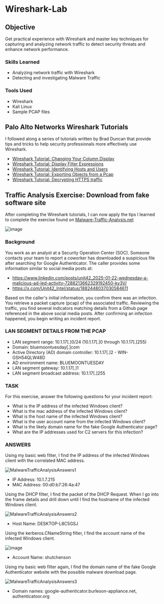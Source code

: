 # Wireshark-Lab

## Objective

Get practical experience with Wireshark and master key techniques for capturing and analyzing network traffic to detect security threats and enhance network performance.

### Skills Learned

- Analyzing network traffic with Wireshark
- Detecting and investigating Malware Traffic

### Tools Used

- Wireshark
- Kali Linux
- Sample PCAP files

## Palo Alto Networks Wireshark Tutorials
I followed along a series of tutorials written by Brad Duncan that provide tips and tricks to help security professionals more effectively use Wireshark.

- <a href="https://unit42.paloaltonetworks.com/unit42-customizing-wireshark-changing-column-display/">Wireshark Tutorial: Changing Your Column Display</a>
- <a href="https://unit42.paloaltonetworks.com/using-wireshark-display-filter-expressions/">Wireshark Tutorial: Display Filter Expressions</a>
- <a href="https://unit42.paloaltonetworks.com/using-wireshark-identifying-hosts-and-users/">Wireshark Tutorial: Identifying Hosts and Users</a>
- <a href="https://unit42.paloaltonetworks.com/using-wireshark-exporting-objects-from-a-pcap/">Wireshark Tutorial: Exporting Objects from a Pcap</a>
- <a href="https://unit42.paloaltonetworks.com/wireshark-tutorial-decrypting-https-traffic/">Wireshark Tutorial: Decrypting HTTPS traffic</a>

## Traffic Analysis Exercise: Download from fake software site
After completing the Wireshark tutorials, I can now apply the tips I learned to complete the exercise found on <a href="https://malware-traffic-analysis.net/2025/01/22/index.html">Malware-Traffic-Analysis.net</a> 

![image](https://github.com/user-attachments/assets/5f298fe9-ea83-4866-8282-b3cfcd33e7f3)

### Background

You work as an analyst at a Security Operation Center (SOC). Someone contacts your team to report a coworker has downloaded a suspicious file after searching for Google Authenticator. The caller provides some information similar to social media posts at:

-    https://www.linkedin.com/posts/unit42_2025-01-22-wednesday-a-malicious-ad-led-activity-7288213662329192450-ky3V/
-    https://x.com/Unit42_Intel/status/1882448037030584611

Based on the caller's initial information, you confirm there was an infection.  You retrieve a packet capture (pcap) of the associated traffic.  Reviewing the traffic, you find several indicators matching details from a Github page referenced in the above social media posts.  After confirming an infection happened, you begin writing an incident report.

### LAN SEGMENT DETAILS FROM THE PCAP

-    LAN segment range:  10.1.17[.]0/24   (10.1.17[.]0 through 10.1.17[.]255)
-    Domain:  bluemoontuesday[.]com
-    Active Directory (AD) domain controller:  10.1.17[.]2 - WIN-GSH54QLW48D
-    AD environment name:  BLUEMOONTUESDAY
-    LAN segment gateway:  10.1.17[.]1
-    LAN segment broadcast address:  10.1.17[.]255

### TASK
For this exercise, answer the following questions for your incident report:

-    What is the IP address of the infected Windows client?
-    What is the mac address of the infected Windows client?
-    What is the host name of the infected Windows client?
-    What is the user account name from the infected Windows client?
-    What is the likely domain name for the fake Google Authenticator page?
-    What are the IP addresses used for C2 servers for this infection?

### ANSWERS
Using my basic web filter, I find the IP address of the infected Windows client with the correlated MAC address.

![MalwareTrafficAnalysisAnswers1](https://github.com/user-attachments/assets/6f9b763c-c9ad-4ef8-baef-d9b01793fc8a)
- IP Address: 10.1.7.215
- MAC Address: 00:d0:b7:26:4a:47

Using the DHCP filter, I find the packet of the DHCP Request. When I go into the frame details and drill down until I find the hostname of the infected Windows client.

![MalwareTrafficAnalysisAnswers2](https://github.com/user-attachments/assets/e7ae8a84-a702-454d-9114-aa86bd935201)

- Host Name: DESKTOP-L8C5GSJ

Using the kerberos.CNameString filter, I find the account name of the infected Windows client.

![image](https://github.com/user-attachments/assets/69807833-d0dd-4b36-b8f9-98af0e767bd6)

- Account Name: shutchenson

Using my basic web filter again, I find the domain name of the fake Google Authenticator website with the possible malware download page.

![MalwareTrafficAnalysisAnswers3](https://github.com/user-attachments/assets/7f2d4f65-d144-4b33-8907-044a281b49d1)

- Domain names: google-authenticator.burleson-appliance.net, authenticatoor.org
